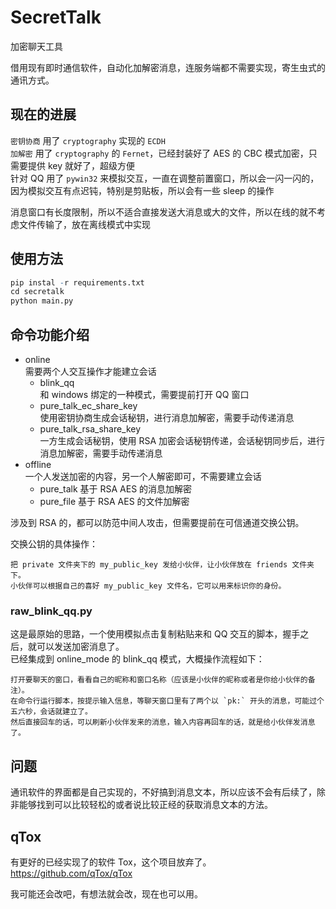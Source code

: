 # SecretTalk
加密聊天工具

借用现有即时通信软件，自动化加解密消息，连服务端都不需要实现，寄生虫式的通讯方式。  


## 现在的进展  
`密钥协商` 用了 `cryptography` 实现的 `ECDH`  
`加解密` 用了 `cryptography` 的 `Fernet`，已经封装好了 AES 的 CBC 模式加密，只需要提供 key 就好了，超级方便  
针对 QQ 用了 `pywin32` 来模拟交互，一直在调整前置窗口，所以会一闪一闪的，因为模拟交互有点迟钝，特别是剪贴板，所以会有一些 sleep 的操作  

消息窗口有长度限制，所以不适合直接发送大消息或大的文件，所以在线的就不考虑文件传输了，放在离线模式中实现  


## 使用方法
```r
pip instal -r requirements.txt
cd secretalk
python main.py
```


## 命令功能介绍

- online  
  需要两个人交互操作才能建立会话
    - blink_qq  
      和 windows 绑定的一种模式，需要提前打开 QQ 窗口  
    - pure_talk_ec_share_key  
      使用密钥协商生成会话秘钥，进行消息加解密，需要手动传递消息  
    - pure_talk_rsa_share_key  
      一方生成会话秘钥，使用 RSA 加密会话秘钥传递，会话秘钥同步后，进行消息加解密，需要手动传递消息  
- offline  
  一个人发送加密的内容，另一个人解密即可，不需要建立会话  
    - pure_talk
      基于 RSA AES 的消息加解密
    - pure_file
      基于 RSA AES 的文件加解密

涉及到 RSA 的，都可以防范中间人攻击，但需要提前在可信通道交换公钥。  

交换公钥的具体操作：  
```
把 private 文件夹下的 my_public_key 发给小伙伴，让小伙伴放在 friends 文件夹下。  
小伙伴可以根据自己的喜好 my_public_key 文件名，它可以用来标识你的身份。  
```

### raw_blink_qq.py  
这是最原始的思路，一个使用模拟点击复制粘贴来和 QQ 交互的脚本，握手之后，就可以发送加密消息了。  
已经集成到 online_mode 的 blink_qq 模式，大概操作流程如下：  
```
打开要聊天的窗口，看看自己的昵称和窗口名称（应该是小伙伴的昵称或者是你给小伙伴的备注）。  
在命令行运行脚本，按提示输入信息，等聊天窗口里有了两个以 `pk:` 开头的消息，可能过个五六秒，会话就建立了。  
然后直接回车的话，可以刷新小伙伴发来的消息，输入内容再回车的话，就是给小伙伴发消息了。  
```


## 问题
通讯软件的界面都是自己实现的，不好搞到消息文本，所以应该不会有后续了，除非能够找到可以比较轻松的或者说比较正经的获取消息文本的方法。  


## qTox
有更好的已经实现了的软件 Tox，这个项目放弃了。  
https://github.com/qTox/qTox  

我可能还会改吧，有想法就会改，现在也可以用。  
